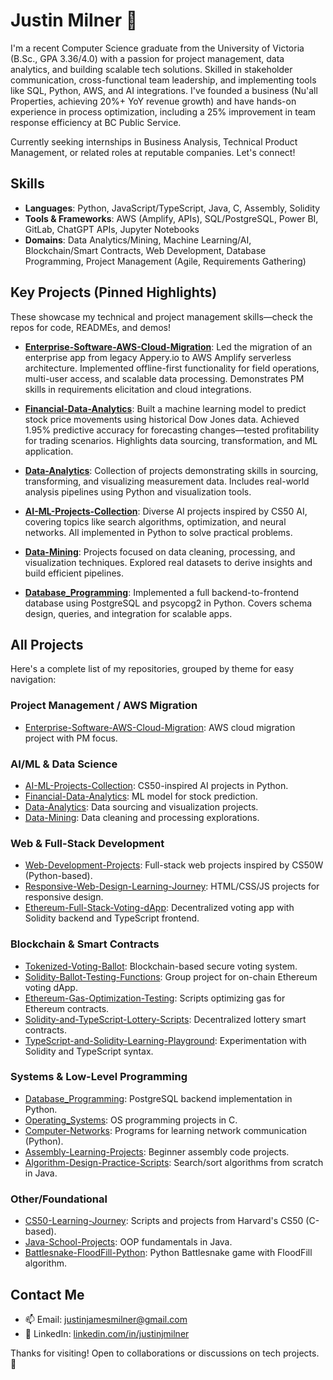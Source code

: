 # Justin Milner 👋

I'm a recent Computer Science graduate from the University of Victoria (B.Sc., GPA 3.36/4.0) with a passion for project management, data analytics, and building scalable tech solutions. Skilled in stakeholder communication, cross-functional team leadership, and implementing tools like SQL, Python, AWS, and AI integrations. I've founded a business (Nu'all Properties, achieving 20%+ YoY revenue growth) and have hands-on experience in process optimization, including a 25% improvement in team response efficiency at BC Public Service.

Currently seeking internships in Business Analysis, Technical Product Management, or related roles at reputable companies. Let's connect!

## Skills
- **Languages**: Python, JavaScript/TypeScript, Java, C, Assembly, Solidity
- **Tools & Frameworks**: AWS (Amplify, APIs), SQL/PostgreSQL, Power BI, GitLab, ChatGPT APIs, Jupyter Notebooks
- **Domains**: Data Analytics/Mining, Machine Learning/AI, Blockchain/Smart Contracts, Web Development, Database Programming, Project Management (Agile, Requirements Gathering)

## Key Projects (Pinned Highlights)
These showcase my technical and project management skills—check the repos for code, READMEs, and demos!

- **[Enterprise-Software-AWS-Cloud-Migration](https://github.com/justinjimilner/Enterprise-Software-AWS-Cloud-Migration)**: Led the migration of an enterprise app from legacy Appery.io to AWS Amplify serverless architecture. Implemented offline-first functionality for field operations, multi-user access, and scalable data processing. Demonstrates PM skills in requirements elicitation and cloud integrations.
  
- **[Financial-Data-Analytics](https://github.com/justinjimilner/Financial-Data-Analytics)**: Built a machine learning model to predict stock price movements using historical Dow Jones data. Achieved 1.95% predictive accuracy for forecasting changes—tested profitability for trading scenarios. Highlights data sourcing, transformation, and ML application.

- **[Data-Analytics](https://github.com/justinjimilner/Data-Analytics)**: Collection of projects demonstrating skills in sourcing, transforming, and visualizing measurement data. Includes real-world analysis pipelines using Python and visualization tools.

- **[AI-ML-Projects-Collection](https://github.com/justinjimilner/AI-ML-Projects-Collection)**: Diverse AI projects inspired by CS50 AI, covering topics like search algorithms, optimization, and neural networks. All implemented in Python to solve practical problems.

- **[Data-Mining](https://github.com/justinjimilner/Data-Mining)**: Projects focused on data cleaning, processing, and visualization techniques. Explored real datasets to derive insights and build efficient pipelines.

- **[Database_Programming](https://github.com/justinjimilner/Database_Programming)**: Implemented a full backend-to-frontend database using PostgreSQL and psycopg2 in Python. Covers schema design, queries, and integration for scalable apps.

## All Projects
Here's a complete list of my repositories, grouped by theme for easy navigation:

### Project Management / AWS Migration
- [Enterprise-Software-AWS-Cloud-Migration](https://github.com/justinjmilner/Enterprise-Software-AWS-Cloud-Migration): AWS cloud migration project with PM focus.

### AI/ML & Data Science
- [AI-ML-Projects-Collection](https://github.com/justinjmilner/AI-ML-Projects-Collection): CS50-inspired AI projects in Python.
- [Financial-Data-Analytics](https://github.com/justinjmilner/Financial-Data-Analytics): ML model for stock prediction.
- [Data-Analytics](https://github.com/justinjmilner/Data-Analytics): Data sourcing and visualization projects.
- [Data-Mining](https://github.com/justinjmilner/Data-Mining): Data cleaning and processing explorations.

### Web & Full-Stack Development
- [Web-Development-Projects](https://github.com/justinjmilner/Web-Development-Projects): Full-stack web projects inspired by CS50W (Python-based).
- [Responsive-Web-Design-Learning-Journey](https://github.com/justinjmilner/Responsive-Web-Design-Learning-Journey): HTML/CSS/JS projects for responsive design.
- [Ethereum-Full-Stack-Voting-dApp](https://github.com/justinjmilner/Ethereum-Full-Stack-Voting-dApp): Decentralized voting app with Solidity backend and TypeScript frontend.

### Blockchain & Smart Contracts
- [Tokenized-Voting-Ballot](https://github.com/justinjmilner/Tokenized-Voting-Ballot): Blockchain-based secure voting system.
- [Solidity-Ballot-Testing-Functions](https://github.com/justinjmilner/Solidity-Ballot-Testing-Functions): Group project for on-chain Ethereum voting dApp.
- [Ethereum-Gas-Optimization-Testing](https://github.com/justinjmilner/Ethereum-Gas-Optimization-Testing): Scripts optimizing gas for Ethereum contracts.
- [Solidity-and-TypeScript-Lottery-Scripts](https://github.com/justinjmilner/Solidity-and-TypeScript-Lottery-Scripts): Decentralized lottery smart contracts.
- [TypeScript-and-Solidity-Learning-Playground](https://github.com/justinjmilner/TypeScript-and-Solidity-Learning-Playground): Experimentation with Solidity and TypeScript syntax.

### Systems & Low-Level Programming
- [Database_Programming](https://github.com/justinjimilner/Database_Programming): PostgreSQL backend implementation in Python.
- [Operating_Systems](https://github.com/justinjimilner/Operating_Systems): OS programming projects in C.
- [Computer-Networks](https://github.com/justinjimilner/Computer-Networks): Programs for learning network communication (Python).
- [Assembly-Learning-Projects](https://github.com/justinjmilner/Assembly-Learning-Projects): Beginner assembly code projects.
- [Algorithm-Design-Practice-Scripts](https://github.com/justinjmilner/Algorithm-Design-Practice-Scripts): Search/sort algorithms from scratch in Java.

### Other/Foundational
- [CS50-Learning-Journey](https://github.com/justinjmilner/CS50-Learning-Journey): Scripts and projects from Harvard's CS50 (C-based).
- [Java-School-Projects](https://github.com/justinjmilner/Java-School-Projects): OOP fundamentals in Java.
- [Battlesnake-FloodFill-Python](https://github.com/justinjmilner/Battlesnake-FloodFill-Python): Python Battlesnake game with FloodFill algorithm.

## Contact Me
- 📫 Email: justinjamesmilner@gmail.com
- 🔗 LinkedIn: [linkedin.com/in/justinjmilner](https://linkedin.com/in/justinjmilner)

Thanks for visiting! Open to collaborations or discussions on tech projects. 🚀
